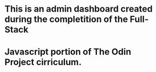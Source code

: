 # This is an admin dashboard created during the completition of the Full-Stack
# Javascript portion of The Odin Project cirriculum.